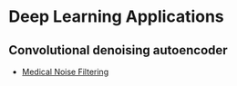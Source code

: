 # Deep Learning Applications

## Convolutional denoising autoencoder

* [Medical Noise Filtering](Medical-Image-Denoising/medical_image_remove_noise.ipynb)
